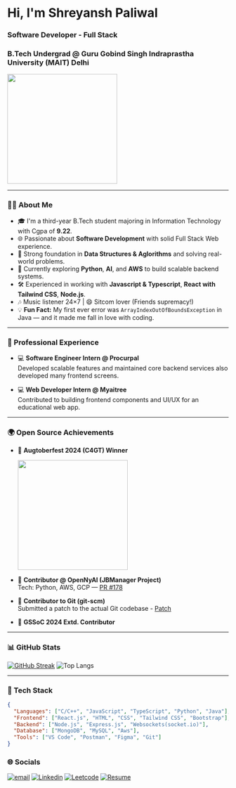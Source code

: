 
  <h1>Hi, I'm Shreyansh Paliwal </h1>
  <h3>Software Developer - Full Stack</h3>
  <h3>B.Tech Undergrad @ Guru Gobind Singh Indraprastha University (MAIT) Delhi</h3>
  <img src="https://media2.giphy.com/media/v1.Y2lkPTc5MGI3NjExMDVtdzQ5Z2x4eDdiMXl3MThmaHVpa2o0Mm1zMjdwdDV0eGJsOTdmMiZlcD12MV9pbnRlcm5hbF9naWZfYnlfaWQmY3Q9Zw/XO8RMtRaK73isIt0i2/giphy.gif" width="250px" />
<!-- <img src="https://media4.giphy.com/media/v1.Y2lkPTc5MGI3NjExNmgxejl3M2hkaHVoMHd2YTdhY3RtY3ZpanRyaWFxMDE0a2t4M3l0YiZlcD12MV9pbnRlcm5hbF9naWZfYnlfaWQmY3Q9Zw/Dh5q0sShxgp13DwrvG/giphy.gif" height="250px" > -->

---

### 🧑‍💻 About Me

- 🎓 I'm a third-year B.Tech student majoring in Information Technology with Cgpa of **9.22**.
- 🌐 Passionate about **Software Development** with solid Full Stack Web experience.
- 🧠 Strong foundation in **Data Structures & Aglorithms** and solving real-world problems.
- 🌱 Currently exploring **Python**, **AI**, and **AWS** to build scalable backend systems.
- 🛠️ Experienced in working with **Javascript & Typescript**, **React with Tailwind CSS**, **Node.js**.
- 🎶 Music listener 24×7 | 😄 Sitcom lover (Friends supremacy!)
- 💡 **Fun Fact:** My first ever error was `ArrayIndexOutOfBoundsException` in Java — and it made me fall in love with coding.

---

### 💼 Professional Experience

- 💻 **Software Engineer Intern @ Procurpal**  
  Developed scalable features and maintained core backend services also developed many frontend screens.

- 💻 **Web Developer Intern @ Myaitree**  
  Contributed to building frontend components and UI/UX for an educational web app.

---

### 🌍 Open Source Achievements
- 🥇 **Augtoberfest 2024 (C4GT) Winner**
  
  <img src ="https://media.licdn.com/dms/image/v2/D562DAQGFbmd0fUqz-Q/profile-treasury-image-shrink_800_800/profile-treasury-image-shrink_800_800/0/1731508963772?e=1754654400&v=beta&t=iQkGNMVYeAeVjDSw28E5E4xzvkPyaFW1GYA9d-R_sXY" height="250px">

- 🤝 **Contributor @ OpenNyAI (JBManager Project)**  
  Tech: Python, AWS, GCP — [PR #178](https://github.com/OpenNyAI/Jugalbandi-Manager/pull/178)

- 🔧 **Contributor to Git (git-scm)**  
  Submitted a patch to the actual Git codebase - [Patch](https://lore.kernel.org/git/20231203171956.771-1-shreyanshpaliwalcmsmn@gmail.com/##t)

- 🌟 **GSSoC 2024 Extd. Contributor**

---

### 📊 GitHub Stats

[![GitHub Streak](https://nirzak-streak-stats.vercel.app?user=shreyp135&theme=github-dark-dimmed&hide_border=false&border_radius=4&card_width=235&card_height=215&hide_current_streak=true&hide_longest_streak=true)](https://git.io/streak-stats)
![Top Langs](https://github-readme-stats.vercel.app/api/top-langs/?username=shreyp135&theme=github_dark_dimmed&hide_border=false&layout=donut)

---

### 🧰 Tech Stack

```json
{
  "Languages": ["C/C++", "JavaScript", "TypeScript", "Python", "Java"],
  "Frontend": ["React.js", "HTML", "CSS", "Tailwind CSS", "Bootstrap"],
  "Backend": ["Node.js", "Express.js", "Websockets(socket.io)"],
  "Database": ["MongoDB", "MySQL", "Aws"],
  "Tools": ["VS Code", "Postman", "Figma", "Git"]
}
```
### 🌐 Socials
[![email](https://img.shields.io/badge/Email-D14836?logo=gmail&logoColor=white)](mailto:shreyanshpaliwalcmsmn@gmail.com) [![Linkedin](https://img.shields.io/badge/Linkedin-0077B5?logo=linkedin&logoColor=white)](https://www.linkedin.com/in/shreyanshpaliwal135/) [![Leetcode](https://img.shields.io/badge/LeetCode-FFA116?logo=LeetCode&logoColor=black)](https://leetcode.com/u/shreyanshpaliwal18/) [![Resume](https://img.shields.io/badge/Resume-%232C3454?logo=resend&logoColor=white)](https://drive.google.com/file/d/1bhWmfL6nnz2NCwJnEM_Lw9ONSxioL_FP/view?usp=sharing)

